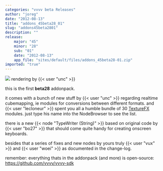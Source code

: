 ```yaml
---
categories: "vvvv beta Releases"
author: "joreg"
date: "2012-08-13"
title: "addons_45beta28_01"
slug: "addons45beta2801"
description: ""
release: 
    major: "45"
    minor: "28"
    sub: "01"
    date: "2012-08-13"
    app_file: "sites/default/files/addons_45beta28-01.zip"
imported: "true"
---
```



![](screen-DirectX%20_r.png) 
rendering by {{< user "unc" >}}

this is the first **beta28** addonpack. 

it comes with a bunch of new stuff by {{< user "unc" >}} regarding realtime cubemapping, ie modules for conversions between different formats. and {{< user "lecloneur" >}} spent you all a humble bundle of 30 [TextureFX](https://betadocs.vvvv.org/topics/graphics/direct3d-9/texture/video-effects-(texturefx).html) modules. just type his name into the NodeBrowser to see the list.

there is a new {{< node "TypeWriter (String)" >}} based on original code by {{< user "bo27" >}} that should come quite handy for creating onscreen keyboards.

besides that a series of fixes and new nodes by yours truly {{< user "vux" >}} and {{< user "woei" >}} as documented in the change-log.

remember: everything thats in the addonpack (and more) is open-source: https://github.com/vvvv/vvvv-sdk

